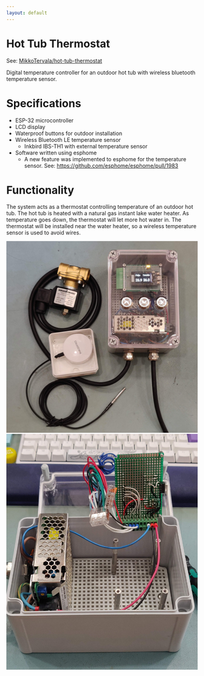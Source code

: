 ```yaml
---
layout: default
---
```


# Hot Tub Thermostat

See: [MikkoTervala/hot-tub-thermostat](https://github.com/MikkoTervala/hot-tub-thermostat)

Digital temperature controller for an outdoor hot tub with wireless bluetooth temperature sensor.

# Specifications

* ESP-32 microcontroller
* LCD display
* Waterproof buttons for outdoor installation
* Wireless Bluetooth LE temperature sensor
    * Inkbird IBS-TH1 with external temperature sensor
* Software written using esphome
    * A new feature was implemented to esphome for the temperature sensor. See: https://github.com/esphome/esphome/pull/1983

# Functionality

The system acts as a thermostat controlling temperature of an outdoor hot tub. The hot tub is heated with a natural gas instant lake water heater. As temperature goes down, the thermostat will let more hot water in. The thermostat will be installed near the water heater, so a wireless temperature sensor is used to avoid wires.

![Complete device](https://raw.githubusercontent.com/MikkoTervala/hot-tub-thermostat/main/images/complete_device.jpeg)
![Electronics](https://raw.githubusercontent.com/MikkoTervala/hot-tub-thermostat/main/images/electronics.jpeg)